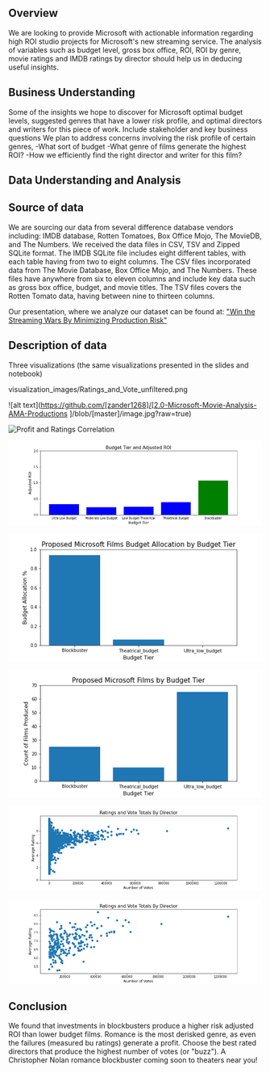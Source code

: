 ## Overview

We are looking to provide Microsoft with actionable information regarding high ROI studio projects for Microsoft's new streaming service. The analysis of variables such as budget level, gross box office, ROI, ROI by genre, movie ratings and IMDB ratings by director should help us in deducing useful insights. 

## Business Understanding

Some of the insights we hope to discover for Microsoft optimal budget levels, suggested genres that have a lower risk profile, and optimal directors and writers for this piece of work. 
Include stakeholder and key business questions
We plan to address concerns involving the risk profile of certain genres, 
-What sort of budget 
-What genre of films generate the highest ROI?
-How we efficiently find the right director and writer for this film?

## Data Understanding and Analysis

## Source of data

We are sourcing our data from several difference database vendors including: IMDB database, Rotten Tomatoes, Box Office Mojo, The MovieDB, and The Numbers. We received the data files in CSV, TSV and Zipped SQLite format. The IMDB SQLite file includes eight different tables, with each table having from two to eight columns. The CSV files incorporated data from The Movie Database, Box Office Mojo, and The Numbers. These files have anywhere from six to eleven columns and include key data such as gross box office, budget, and movie titles. The TSV files covers the Rotten Tomato data, having between nine to thirteen columns.

Our presentation, where we analyze our dataset can be found at:
["Win the Streaming Wars By Minimizing Production Risk"](https://docs.google.com/presentation/d/1eHM_7yCK9uwUq6WAfCs-Bu5rWZLCqV8IY08QTImrDhY/edit#slide=id.g130ecf64834_0_2)

## Description of data

Three visualizations (the same visualizations presented in the slides and notebook)

visualization_images/Ratings_and_Vote_unfiltered.png


![alt text](https://github.com/[zander1268]/[2.0-Microsoft-Movie-Analysis-AMA-Productions
]/blob/[master]/image.jpg?raw=true)

![Profit and Ratings Correlation](visualization_images\Profit\and\rating\correlation.png) 

![Budget Tier and Adjusted ROI](visualization_images/Budget_Tier_and_Adjusted_ROI.png)

![Proposed Microsoft Budget Allocation By Budget Tier](visualization_images/Proposed_Microsoft_Films_Budget_Allocation_by_Budget_Tier.png)

![Proposed Microsoft Films By Budget Tier](visualization_images/Proposed_Microsoft_Films_by_Budget_Tier.png)

![Ratings and Vote Totals By Director](visualization_images/Ratings_and_Vote_unfiltered.png)

![Ratings and Vote Totals By Director](visualization_images/Ratings_and_Vote_filtered.png)



## Conclusion

We found that investments in blockbusters produce a higher risk adjusted ROI than lower budget films. Romance is the most derisked genre, as even the failures (measured bu ratings) generate a profit. Choose the best rated directors that produce the highest number of votes (or "buzz"). A Christopher Nolan romance blockbuster coming soon to theaters near you!



